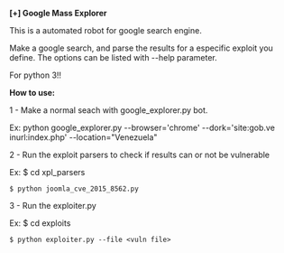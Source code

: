 **[+] Google Mass Explorer**

This is a automated robot for google search engine.

Make a google search, and parse the results for a especific exploit you define.
The options can be listed with --help parameter.

For python 3!!

**How to use:**

1 - Make a normal seach with google_explorer.py bot.

Ex: python google_explorer.py --browser='chrome' --dork='site:gob.ve inurl:index.php' --location="Venezuela"


2 - Run the exploit parsers to check if results can or not be vulnerable

Ex: $ cd xpl_parsers

    $ python joomla_cve_2015_8562.py

3 - Run the exploiter.py

Ex: $ cd exploits

    $ python exploiter.py --file <vuln file>
    
    
    







